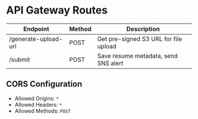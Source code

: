 # API Gateway Routes

| Endpoint             | Method | Description                           |
| -------------------- | ------ | ------------------------------------- |
| /generate-upload-url | POST   | Get pre-signed S3 URL for file upload |
| /submit              | POST   | Save resume metadata, send SNS alert  |

## CORS Configuration

- Allowed Origins: `*`
- Allowed Headers: `*`
- Allowed Methods: `POST`
